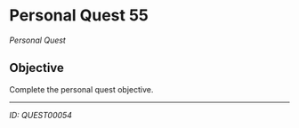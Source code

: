 # Personal Quest 55

*Personal Quest*

## Objective
Complete the personal quest objective.

---
*ID: QUEST00054*